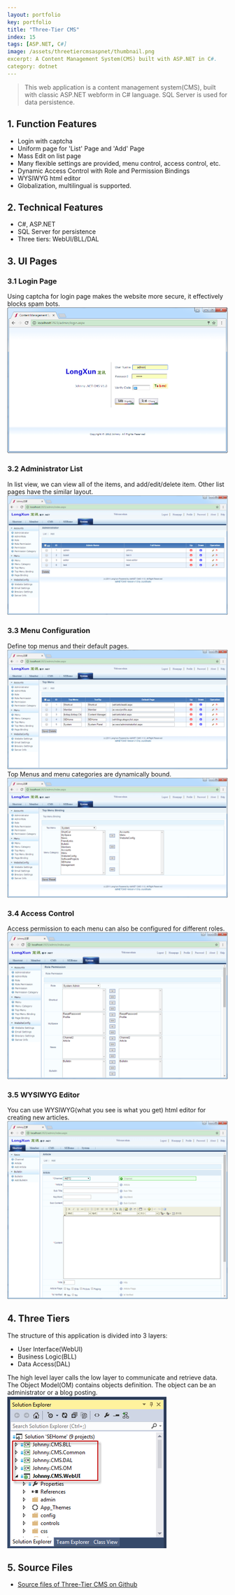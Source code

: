 ```yaml
---
layout: portfolio
key: portfolio
title: "Three-Tier CMS"
index: 15
tags: [ASP.NET, C#]
image: /assets/threetiercmsaspnet/thumbnail.png
excerpt: A Content Management System(CMS) built with ASP.NET in C#.
category: dotnet
---
```


> This web application is a content management system(CMS), built with classic ASP.NET webform in C# language. SQL Server is used for data persistence.

## 1. Function Features
* Login with captcha
* Uniform page for 'List' Page and 'Add' Page
* Mass Edit on list page
* Many flexible settings are provided, menu control, access control, etc.
* Dynamic Access Control with Role and Permission Bindings
* WYSIWYG html editor
* Globalization, multilingual is supported.

## 2. Technical Features
* C\#, ASP.NET
* SQL Server for persistence
* Three tiers: WebUI/BLL/DAL

## 3. UI Pages
### 3.1 Login Page
Using captcha for login page makes the website more secure, it effectively blocks spam bots.
![image](/assets/threetiercmsaspnet/login.png)
### 3.2 Administrator List
In list view, we can view all of the items, and add/edit/delete item. Other list pages have the similar layout.
![image](/assets/threetiercmsaspnet/adminlist.png)  
### 3.3 Menu Configuration
Define top menus and their default pages.
![image](/assets/threetiercmsaspnet/topmenu.png)  
Top Menus and menu categories are dynamically bound.
![image](/assets/threetiercmsaspnet/topmenubinding.png)
### 3.4 Access Control
Access permission to each menu can also be configured for different roles.
![image](/assets/threetiercmsaspnet/rolepermission.png)
### 3.5 WYSIWYG Editor
You can use WYSIWYG(what you see is what you get) html editor for creating new articles.
![image](/assets/threetiercmsaspnet/addarticle.png)

## 4. Three Tiers
The structure of this application is divided into 3 layers:
* User Interface(WebUI)
* Business Logic(BLL)
* Data Access(DAL)  

The high level layer calls the low layer to communicate and retrieve data. The Object Model(OM) contains objects definition. The object can be an administrator or a blog posting.
![image](/assets/threetiercmsaspnet/project.png)  

## 5. Source Files
* [Source files of Three-Tier CMS on Github](https://github.com/jojozhuang/Portfolio/tree/master/ThreeTierCMS/Src)
